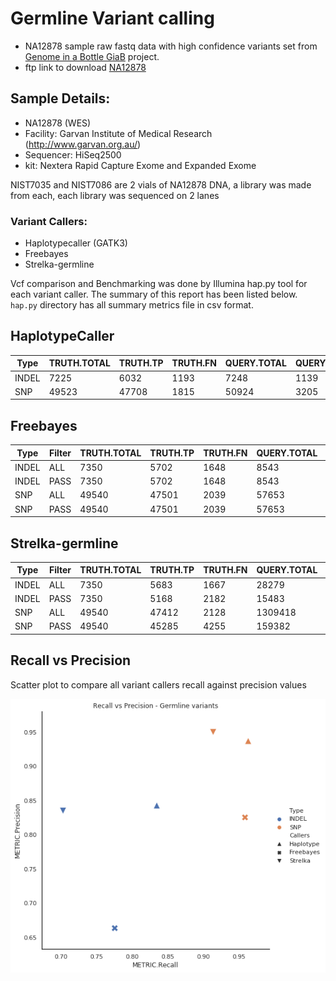# Germline Variant calling

- NA12878 sample raw fastq data with high confidence variants set from [Genome in a Bottle GiaB](https://www.nist.gov/programs-projects/genome-bottle) project. 
- ftp link to download [NA12878](ftp://ftp-trace.ncbi.nih.gov/giab/ftp/data/NA12878/Garvan_NA12878_HG001_HiSeq_Exome)

## Sample Details:
- NA12878 (WES)
- Facility: Garvan Institute of Medical Research (http://www.garvan.org.au/)
- Sequencer: HiSeq2500
- kit: Nextera Rapid Capture Exome and Expanded Exome

NIST7035 and NIST7086 are 2 vials of NA12878 DNA, a library was made from each, each library was sequenced on 2 lanes

### Variant Callers:

* Haplotypecaller (GATK3)
* Freebayes
* Strelka-germline 

Vcf comparison and Benchmarking was done by Illumina hap.py tool for each variant caller. The summary of this report has been listed below. `hap.py` directory has all summary metrics file in csv format.

## HaplotypeCaller 

| Type  | TRUTH.TOTAL | TRUTH.TP | TRUTH.FN | QUERY.TOTAL | QUERY.FP | QUERY.UNK | FP.gt | METRIC.Recall | METRIC.Precision | METRIC.Frac_NA | METRIC.F1_Score |
| ----- | ----------- | -------- | -------- | ----------- | -------- | --------- | ----- | ------------- | ---------------- | -------------- | --------------- |
| INDEL | 7225        | 6032     | 1193     | 7248        | 1139     | 7         | 101   | 0.834879      | 0.842701         | 0.000966       | 0.838772        |
| SNP   | 49523       | 47708    | 1815     | 50924       | 3205     | 0         | 166   | 0.96335       | 0.937063         | 0              | 0.950025        |

## Freebayes

| Type  | Filter | TRUTH.TOTAL | TRUTH.TP | TRUTH.FN | QUERY.TOTAL | QUERY.FP | QUERY.UNK | FP.gt | METRIC.Recall | METRIC.Precision | METRIC.Frac_NA | METRIC.F1_Score | TRUTH.TOTAL.TiTv_ratio | QUERY.TOTAL.TiTv_ratio | TRUTH.TOTAL.het_hom_ratio | QUERY.TOTAL.het_hom_ratio |
| ----- | ------ | ----------- | -------- | -------- | ----------- | -------- | --------- | ----- | ------------- | ---------------- | -------------- | --------------- | ---------------------- | ---------------------- | ------------------------- | ------------------------- |
| INDEL | ALL    | 7350        | 5702     | 1648     | 8543        | 2865     | 33        | 249   | 0.775782      | 0.663337         | 0.003863       | 0.715167        |                        |                        | 2.46216087577             | 3.48277689454             |
| INDEL | PASS   | 7350        | 5702     | 1648     | 8543        | 2865     | 33        | 249   | 0.775782      | 0.663337         | 0.003863       | 0.715167        |                        |                        | 2.46216087577             | 3.48277689454             |
| SNP   | ALL    | 49540       | 47501    | 2039     | 57653       | 10074    | 17        | 252   | 0.958841      | 0.825213         | 0.000295       | 0.887023        | 2.40289795358          | 1.83929098966          | 1.64706825592             | 2.0142266855              |
| SNP   | PASS   | 49540       | 47501    | 2039     | 57653       | 10074    | 17        | 252   | 0.958841      | 0.825213         | 0.000295       | 0.887023        | 2.40289795358          | 1.83929098966          | 1.64706825592             | 2.0142266855              |


## Strelka-germline

| Type  | Filter | TRUTH.TOTAL | TRUTH.TP | TRUTH.FN | QUERY.TOTAL | QUERY.FP | QUERY.UNK | FP.gt | METRIC.Recall | METRIC.Precision | METRIC.Frac_NA | METRIC.F1_Score | TRUTH.TOTAL.TiTv_ratio | QUERY.TOTAL.TiTv_ratio | TRUTH.TOTAL.het_hom_ratio | QUERY.TOTAL.het_hom_ratio |
| ----- | ------ | ----------- | -------- | -------- | ----------- | -------- | --------- | ----- | ------------- | ---------------- | -------------- | --------------- | ---------------------- | ---------------------- | ------------------------- | ------------------------- |
| INDEL | ALL    | 7350        | 5683     | 1667     | 28279       | 1677     | 20966     | 237   | 0.773197      | 0.770682         | 0.741398       | 0.771938        |                        |                        | 2.46216087577             | 1.87156150936             |
| INDEL | PASS   | 7350        | 5168     | 2182     | 15483       | 1014     | 9340      | 135   | 0.703129      | 0.834934         | 0.603242       | 0.763384        |                        |                        | 2.46216087577             | 2.24170014802             |
| SNP   | ALL    | 49540       | 47412    | 2128     | 1309418     | 32791    | 1229161   | 495   | 0.957045      | 0.591425         | 0.938708       | 0.73107         | 2.40289795358          | 0.937053360151         | 1.64706825592             | 3.27512010948             |
| SNP   | PASS   | 49540       | 45285    | 4255     | 159382      | 2389     | 111657    | 182   | 0.91411       | 0.949942         | 0.700562       | 0.931682        | 2.40289795358          | 1.51854717726          | 1.64706825592             | 2.7687701193              |

## Recall vs Precision

Scatter plot to compare all variant callers recall against precision values

![Recall vs Precision](germline_variants.png)


